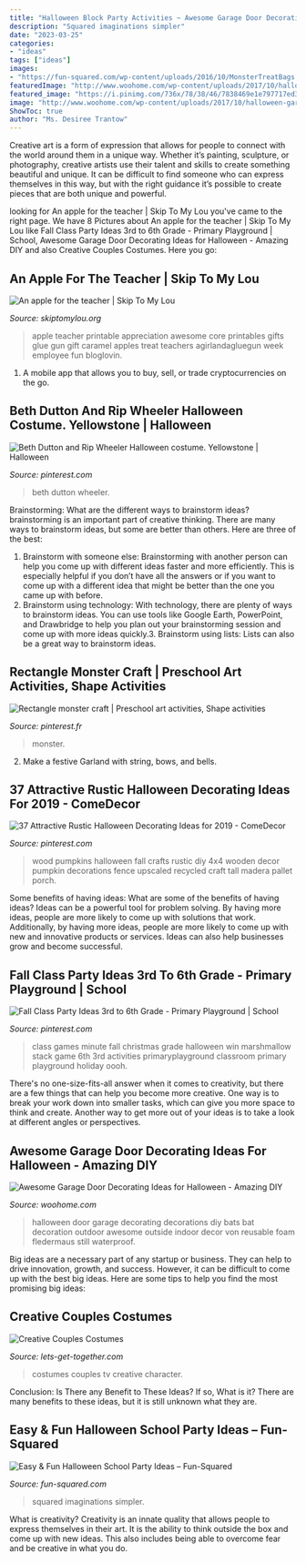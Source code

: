 ```yaml
---
title: "Halloween Block Party Activities ~ Awesome Garage Door Decorating Ideas For Halloween"
description: "Squared imaginations simpler"
date: "2023-03-25"
categories:
- "ideas"
tags: ["ideas"]
images:
- "https://fun-squared.com/wp-content/uploads/2016/10/MonsterTreatBags.jpg"
featuredImage: "http://www.woohome.com/wp-content/uploads/2017/10/halloween-garage-door-decorating-ideas-4.jpg"
featured_image: "https://i.pinimg.com/736x/78/38/46/7838469e1e797717ed37acf283dfa471.jpg"
image: "http://www.woohome.com/wp-content/uploads/2017/10/halloween-garage-door-decorating-ideas-4.jpg"
ShowToc: true
author: "Ms. Desiree Trantow"
---
```



Creative art is a form of expression that allows for people to connect with the world around them in a unique way. Whether it’s painting, sculpture, or photography, creative artists use their talent and skills to create something beautiful and unique. It can be difficult to find someone who can express themselves in this way, but with the right guidance it’s possible to create pieces that are both unique and powerful.

	

		
looking for An apple for the teacher | Skip To My Lou you've came to the right page. We have 8 Pictures about An apple for the teacher | Skip To My Lou like Fall Class Party Ideas 3rd to 6th Grade - Primary Playground | School, Awesome Garage Door Decorating Ideas for Halloween - Amazing DIY and also Creative Couples Costumes. Here you go:
		
    
## An Apple For The Teacher | Skip To My Lou

<img loading=lazy src="http://www.skiptomylou.org/wp-content/uploads/2016/04/teacher-appreciation-apple-treat-with-free-printables-a-girl-and-a-glue-gun-1.jpg" onerror="this.onerror=null;this.src='https://tse3.mm.bing.net/th?id=OIP.jvIxODDkwwrmNxip9wsDqwHaL_&amp;pid=15.1';" alt="An apple for the teacher | Skip To My Lou">

_Source: skiptomylou.org_

>apple teacher printable appreciation awesome core printables gifts glue gun gift caramel apples treat teachers agirlandagluegun week employee fun bloglovin. 

	

1. A mobile app that allows you to buy, sell, or trade cryptocurrencies on the go.

    
## Beth Dutton And Rip Wheeler Halloween Costume. Yellowstone | Halloween

<img loading=lazy src="https://i.pinimg.com/736x/78/38/46/7838469e1e797717ed37acf283dfa471.jpg" onerror="this.onerror=null;this.src='https://tse3.mm.bing.net/th?id=OIP.JJcLoEpXeujo2uQFmzYSBwHaLm&amp;pid=15.1';" alt="Beth Dutton and Rip Wheeler Halloween costume. Yellowstone | Halloween">

_Source: pinterest.com_

>beth dutton wheeler. 

	

Brainstorming: What are the different ways to brainstorm ideas?
brainstorming is an important part of creative thinking. There are many ways to brainstorm ideas, but some are better than others. Here are three of the best:
1. Brainstorm with someone else: Brainstorming with another person can help you come up with different ideas faster and more efficiently. This is especially helpful if you don’t have all the answers or if you want to come up with a different idea that might be better than the one you came up with before.
2. Brainstorm using technology: With technology, there are plenty of ways to brainstorm ideas. You can use tools like Google Earth, PowerPoint, and Drawbridge to help you plan out your brainstorming session and come up with more ideas quickly.3. Brainstorm using lists: Lists can also be a great way to brainstorm ideas.

    
## Rectangle Monster Craft | Preschool Art Activities, Shape Activities

<img loading=lazy src="https://i.pinimg.com/736x/0e/ea/8f/0eea8f01133b838939dc957ef8639a53.jpg" onerror="this.onerror=null;this.src='https://tse3.mm.bing.net/th?id=OIP.EaGJMWSmbm9w71hGAnF5zwHaNK&amp;pid=15.1';" alt="Rectangle monster craft | Preschool art activities, Shape activities">

_Source: pinterest.fr_

>monster. 

	

2. Make a festive Garland with string, bows, and bells.

    
## 37 Attractive Rustic Halloween Decorating Ideas For 2019 - ComeDecor

<img loading=lazy src="https://i.pinimg.com/736x/37/21/46/372146820233eb62628450bc8d9ebf1c.jpg" onerror="this.onerror=null;this.src='https://tse2.mm.bing.net/th?id=OIP.0oLDvoyR80cxDv4A6P4ZtAHaNj&amp;pid=15.1';" alt="37 Attractive Rustic Halloween Decorating Ideas for 2019 - ComeDecor">

_Source: pinterest.com_

>wood pumpkins halloween fall crafts rustic diy 4x4 wooden decor pumpkin decorations fence upscaled recycled craft tall madera pallet porch. 

	

Some benefits of having ideas: What are some of the benefits of having ideas?
Ideas can be a powerful tool for problem solving. By having more ideas, people are more likely to come up with solutions that work. Additionally, by having more ideas, people are more likely to come up with new and innovative products or services. Ideas can also help businesses grow and become successful.

    
## Fall Class Party Ideas 3rd To 6th Grade - Primary Playground | School

<img loading=lazy src="https://i.pinimg.com/736x/b9/4f/f7/b94ff7afaf3bb78d840f86b9b2097599.jpg" onerror="this.onerror=null;this.src='https://tse1.mm.bing.net/th?id=OIP.5nCxCr52FH1nwKZNQ-vPaQHaLG&amp;pid=15.1';" alt="Fall Class Party Ideas 3rd to 6th Grade - Primary Playground | School">

_Source: pinterest.com_

>class games minute fall christmas grade halloween win marshmallow stack game 6th 3rd activities primaryplayground classroom primary playground holiday oooh. 

	

There's no one-size-fits-all answer when it comes to creativity, but there are a few things that can help you become more creative. One way is to break your work down into smaller tasks, which can give you more space to think and create. Another way to get more out of your ideas is to take a look at different angles or perspectives.

    
## Awesome Garage Door Decorating Ideas For Halloween - Amazing DIY

<img loading=lazy src="http://www.woohome.com/wp-content/uploads/2017/10/halloween-garage-door-decorating-ideas-4.jpg" onerror="this.onerror=null;this.src='https://tse2.mm.bing.net/th?id=OIP.6VtpGig7QkUd8BLUwxAVQwHaRI&amp;pid=15.1';" alt="Awesome Garage Door Decorating Ideas for Halloween - Amazing DIY">

_Source: woohome.com_

>halloween door garage decorating decorations diy bats bat decoration outdoor awesome outside indoor decor von reusable foam fledermaus still waterproof. 

	

Big ideas are a necessary part of any startup or business. They can help to drive innovation, growth, and success. However, it can be difficult to come up with the best big ideas. Here are some tips to help you find the most promising big ideas: 

    
## Creative Couples Costumes

<img loading=lazy src="https://lets-get-together.com/wp-content/uploads/2015/09/mobydick.jpg" onerror="this.onerror=null;this.src='https://tse3.mm.bing.net/th?id=OIP.TmVvK0GXAiFHovs3yFjYPwHaJb&amp;pid=15.1';" alt="Creative Couples Costumes">

_Source: lets-get-together.com_

>costumes couples tv creative character. 

	

Conclusion: Is There any Benefit to These Ideas? If so, What is it?
There are many benefits to these ideas, but it is still unknown what they are.

    
## Easy &amp; Fun Halloween School Party Ideas – Fun-Squared

<img loading=lazy src="https://fun-squared.com/wp-content/uploads/2016/10/MonsterTreatBags.jpg" onerror="this.onerror=null;this.src='https://tse3.mm.bing.net/th?id=OIP.BWAh4opBIqxdcuf4tnA9-gHaLE&amp;pid=15.1';" alt="Easy &amp; Fun Halloween School Party Ideas – Fun-Squared">

_Source: fun-squared.com_

>squared imaginations simpler. 

	

What is creativity?
Creativity is an innate quality that allows people to express themselves in their art. It is the ability to think outside the box and come up with new ideas. This also includes being able to overcome fear and be creative in what you do.


